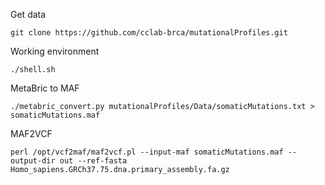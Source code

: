 
Get data
```
git clone https://github.com/cclab-brca/mutationalProfiles.git
```


Working environment
```
./shell.sh
```


MetaBric to MAF
```
./metabric_convert.py mutationalProfiles/Data/somaticMutations.txt > somaticMutations.maf
```


MAF2VCF
```
perl /opt/vcf2maf/maf2vcf.pl --input-maf somaticMutations.maf --output-dir out --ref-fasta Homo_sapiens.GRCh37.75.dna.primary_assembly.fa.gz
```

